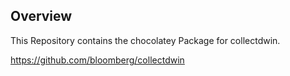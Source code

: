 ## Overview
This Repository contains the chocolatey Package for collectdwin.

https://github.com/bloomberg/collectdwin

